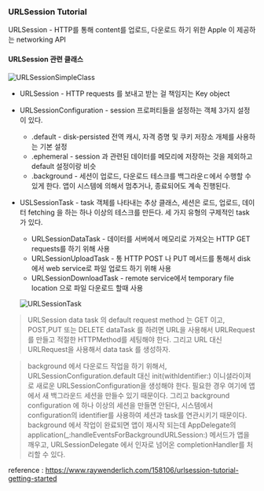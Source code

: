 ### URLSession Tutorial

URLSession - HTTP를 통해 content를 업로드, 다운로드 하기 위한 Apple 이 제공하는 networking API


#### URLSession 관련 클래스

![URLSessionSimpleClass](https://koenig-media.raywenderlich.com/uploads/2017/06/url_session_diagram_1.png)

* URLSession - HTTP requests 를 보내고 받는 걸 책임지는 Key object
* URLSessionConfiguration - session 프로퍼티들을 설정하는 객체 3가지 설정이 있다.
  * .default - disk-persisted 전역 캐시, 자격 증명 및 쿠키 저장소 개체를 사용하는 기본 설정
  * .ephemeral - session 과 관련된 데이터를 메모리에 저장하는 것을 제외하고 default 설정이랑 비슷
  * .background - 세션이 업로드, 다운로드 테스크를 백그라운ㄷ에서 수행할 수 있게 한다. 앱이 시스템에 의해서 멈추거나, 종료되어도 계속 진행된다.
* USLSessionTask - task 객체를 나타내는 추상 클래스, 세션은 로드, 업로드, 데이터 fetching 을 하는 하나 이상의 테스크를 만든다. 세 가지 유형의 구제적인 task가 있다.
  * URLSessionDataTask - 데이터를 서버에서 메모리로 가져오는 HTTP GET requests를 하기 위해 사용
  * URLSessionUploadTask - 통 HTTP POST 나 PUT 메서드를 통해서 disk에서 web service로 파일 업로드 하기 위해 사용
  * URLSessionDownloadTask - remote service에서 temporary file location 으로 파일 다운로드 할때 사용

  ![URLSessionTask](https://koenig-media.raywenderlich.com/uploads/2017/06/url_session_diagram_2.png)

> URLSession data task 의 default request method 는 GET 이고, POST,PUT 또는 DELETE dataTask 를 하려면 URL을 사용해서 URLRequest 를 만들고 적절한 HTTPMethod를 세팅해야 한다. 그리고 URL 대신 URLRequest을 사용해서 data task 를 생성하자.

> background 에서 다운로드 작업을 하기 위해서, URLSessionConfiguration.default 대신 init(withIdentifier:) 이니셜라이져로 새로운 URLSessionConfiguration을 생성해야 한다.
필요한 경우 여기에 앱에서 새 백그라운드 세션을 만들수 있기 때문이다. 그리고 background configuration 에 하나 이상의 세션을 만들면 안된다, 시스템에서 configuration의 identifier를 사용하여 세션과 task를 연관시키기 때문이다. background 에서 작업이 완료되면 앱이 재시작 되는데 AppDelegate의 application(_:handleEventsForBackgroundURLSession:) 메서드가 앱을 깨우고, URLSessionDelegate 에서 인자로 넘어온 completionHandler를 처리할 수 있다.


reference : https://www.raywenderlich.com/158106/urlsession-tutorial-getting-started
